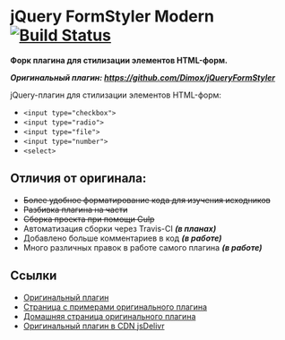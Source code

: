 # jQuery FormStyler Modern  [![Build Status](https://travis-ci.org/ange007/JQueryFormStylerModern.svg?branch=dev)](https://travis-ci.org/ange007/JQueryFormStylerModern)
**Форк плагина для стилизации элементов HTML-форм.**

***Оригинальный плагин: https://github.com/Dimox/jQueryFormStyler***

jQuery-плагин для стилизации элементов HTML-форм:

- `<input type="checkbox">`
- `<input type="radio">`
- `<input type="file">`
- `<input type="number">`
- `<select>`

## Отличия от оригинала:

- ~~Более удобное форматирование кода для изучения исходников~~
- ~~Разбивка плагина на части~~
- ~~Cборка проекта при помощи Gulp~~
- Автоматизация сборки через Travis-CI ***(в планах)***
- Добавлено больше комментариев в код ***(в работе)***
- Много различных правок в работе самого плагина ***(в работе)***

## Ссылки
- [Оригинальный плагин](https://github.com/Dimox/jQueryFormStyler/)
- [Страница с примерами оригинального плагина](http://dimox.github.io/jQueryFormStyler/demo/)
- [Домашняя страница оригинального плагина](http://dimox.name/jquery-form-styler/)
- [Оригинальный плагин в CDN jsDelivr](http://www.jsdelivr.com/#!jquery.formstyler)
